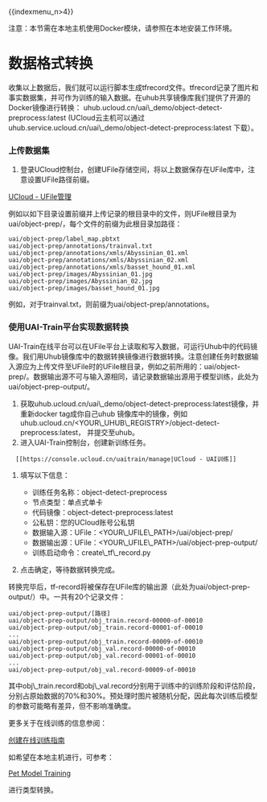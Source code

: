 {{indexmenu_n>4}}

注意：本节需在本地主机使用Docker模块，请参照[](/ai/uai-train/guide/prepare)在本地安装工作环境。

# 数据格式转换

收集以上数据后，我们就可以运行脚本生成tfrecord文件。tfrecord记录了图片和事实数据集，并可作为训练的输入数据。在uhub共享镜像库我们提供了开源的Docker镜像进行转换：
uhub.ucloud.cn/uai\\\_demo/object-detect-preprocess:latest
(UCloud云主机可以通过uhub.service.ucloud.cn/uai\\\_demo/object-detect-preprocess:latest
下载）。

### 上传数据集

1.  登录UCloud控制台，创建UFile存储空间，将以上数据保存在UFile库中，注意设置UFile路径前缀。

[UCloud - UFile管理](https://console.ucloud.cn/ufile/ufile)

例如以如下目录设置前缀并上传记录的根目录中的文件，则UFile根目录为uai/object-prep/，每个文件的前缀为此根目录加路径：

    uai/object-prep/label_map.pbtxt
    uai/object-prep/annotations/trainval.txt
    uai/object-prep/annotations/xmls/Abyssinian_01.xml
    uai/object-prep/annotations/xmls/Abyssinian_02.xml
    uai/object-prep/annotations/xmls/basset_hound_01.xml
    uai/object-prep/images/Abyssinian_01.jpg
    uai/object-prep/images/Abyssinian_02.jpg
    uai/object-prep/images/basset_hound_01.jpg

例如，对于trainval.txt，则前缀为uai/object-prep/annotations。

### 使用UAI-Train平台实现数据转换

UAI-Train在线平台可以在UFile平台上读取和写入数据，可运行Uhub中的代码镜像。我们用Uhub镜像库中的数据转换镜像进行数据转换。注意创建任务时数据输入源应为上传文件至UFile时的UFile根目录，例如之前所用的：uai/object-prep/。数据输出源不可与输入源相同，请记录数据输出源用于模型训练，此处为uai/object-prep-output/。

1.  获取uhub.ucloud.cn/uai\\\_demo/object-detect-preprocess:latest镜像，并重新docker
    tag成你自己uhub
    镜像库中的镜像，例如uhub.ucloud.cn/\<YOUR\\\_UHUB\\\_REGISTRY\>/object-detect-preprocess:latest，
    并提交至uhub。
2.  进入UAI-Train控制台，创建新训练任务。



``` 
  [[https://console.ucloud.cn/uaitrain/manage|UCloud - UAI训练]]
```

1.  填写以下信息：
      - 训练任务名称：object-detect-preprocess
      - 节点类型：单点式单卡
      - 代码镜像：object-detect-preprocess:latest  
      - 公私钥：您的UCloud账号公私钥
      - 数据输入源：UFile：\<YOUR\\\_UFILE\\\_PATH\>/uai/object-prep/
      - 数据输出源：UFile：\<YOUR\\\_UFILE\\\_PATH\>/uai/object-prep-output/
      - 训练启动命令：create\\\_tf\\\_record.py



1.  点击确定，等待数据转换完成。

转换完毕后，tf-record将被保存在UFile库的输出源（此处为uai/object-prep-output/）中。一共有20个记录文件：

    uai/object-prep-output/[路径]
    uai/object-prep-output/obj_train.record-00000-of-00010
    uai/object-prep-output/obj_train.record-00001-of-00010
    ...
    uai/object-prep-output/obj_train.record-00009-of-00010
    uai/object-prep-output/obj_val.record-00000-of-00010
    uai/object-prep-output/obj_val.record-00001-of-00010
    ...
    uai/object-prep-output/obj_val.record-00009-of-00010

其中obj\\\_train.record和obj\\\_val.record分别用于训练中的训练阶段和评估阶段，分别占原始数据的70%和30%。预处理时图片被随机分配，因此每次训练后模型的参数可能略有差异，但不影响准确度。

更多关于在线训练的信息参阅：

[创建在线训练指南](/ai/uai-train/tutorial/tf-mnist/train)

如希望在本地主机进行，可参考：

[Pet Model
Training](https://github.com/tensorflow/models/blob/master/research/object_detection/g3doc/running_pets.md)

进行类型转换。
